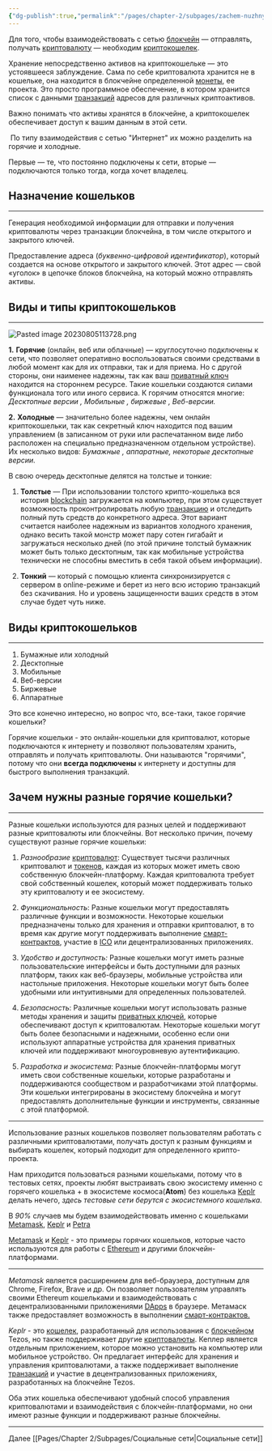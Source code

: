 ```yaml
---
{"dg-publish":true,"permalink":"/pages/chapter-2/subpages/zachem-nuzhny-raznye-koshelki/"}
---
```



Для того, чтобы взаимодействовать с сетью [блокчейн](https://hackmd.io/IzACXndyQ2mXFL98xANIZQ) — отправлять, получать [криптовалюту](https://hackmd.io/AU8FbBNKQYahoi0dj5-L-A) — необходим [криптокошелек](https://hackmd.io/JeJeh2O2QBqY86XgyvIMLw).

Хранение непосредственно активов на криптокошельке — это устоявшееся заблуждение. Сама по себе криптовалюта хранится не в кошельке, она находится в блокчейне определенной [монеты](https://hackmd.io/rLDNVD89Tsqd0YyHbVHgBw), ее проекта. Это просто программное обеспечение, в котором хранится список с данными [транзакций](https://hackmd.io/vUoz3rZyQn2h1HEGNsGm_Q) адресов для различных криптоактивов.

Важно понимать что активы хранятся в блокчейне, а криптокошелек обеспечивает доступ к вашим данным в этой сети.

 По типу взаимодействия с сетью "Интернет" их можно разделить на горячие и холодные.

Первые — те, что постоянно подключены к сети, вторые — подключаются только тогда, когда хочет владелец.

## Назначение кошельков
---
Генерация необходимой информации для отправки и получения криптовалюты через транзакции блокчейна, в том числе открытого и закрытого ключей.

Предоставление адреса (_буквенно-цифровой идентификатор_), который создается на основе открытого и закрытого ключей. Этот адрес — свой «уголок» в цепочке блоков блокчейна, на который можно отправлять активы.

## Виды и типы криптокошельков
---

![Pasted image 20230805113728.png]()

**1.** **Горячие** (онлайн, веб или облачные) — круглосуточно подключены к сети, что позволяет оперативно воспользоваться своими средствами в любой момент как для их отправки, так и для приема. Но с другой стороны, они наименее надежны, так как ваш [приватный ключ](https://hackmd.io/Uaz3VA3iT8CFaGoWQQcKuw) находится на стороннем ресурсе. Такие кошельки создаются силами функционала того или иного сервиса. К горячим относятся многие: _Десктопные версии , Мобильные , биржевые , Веб-версии._

**2.** **Холодные** — значительно более надежны, чем онлайн криптокошельки, так как секретный ключ находится под вашим управлением (в записанном от руки или распечатанном виде либо расположен на специально предназначенном отдельном устройстве). Их несколько видов: _Бумажные , аппаратные, некоторые десктопные версии._

В свою очередь десктопные делятся на толстые и тонкие:

1. **Толстые** — При использовании толстого крипто-кошелька вся история [blockchain](https://hackmd.io/IzACXndyQ2mXFL98xANIZQ) загружается на компьютер, при этом существует возможность проконтролировать любую [транзакцию](https://hackmd.io/vUoz3rZyQn2h1HEGNsGm_Q) и отследить полный путь средств до конкретного адреса. Этот вариант считается наиболее надежным из вариантов холодного хранения, однако весить такой монстр может пару сотен гигабайт и загружаться несколько дней (по этой причине толстый бумажник может быть только десктопным, так как мобильные устройства технически не способны вместить в себя такой объем информации).

2. **Тонкий** — который с помощью клиента синхронизируется с сервером в online-режиме и берет из него всю историю транзакций без скачивания. Но и уровень защищенности ваших средств в этом случае будет чуть ниже.

## Виды криптокошельков
---

1. Бумажные или холодный
2. Десктопные
3. Мобильные
4. Веб-версии
5. Биржевые
6. Аппаратные

Это все конечно интересно, но вопрос что, все-таки, такое горячие кошельки?

Горячие кошельки - это онлайн-кошельки для криптовалют, которые подключаются к интернету и позволяют пользователям хранить, отправлять и получать криптовалюты. Они называются "горячими", потому что они **всегда подключены** к интернету и доступны для быстрого выполнения транзакций.

## Зачем нужны разные горячие кошельки?
---
Разные кошельки используются для разных целей и поддерживают разные криптовалюты или блокчейны. Вот несколько причин, почему существуют разные горячие кошельки:

1. _Разнообразие_ [криптовалют](https://hackmd.io/AU8FbBNKQYahoi0dj5-L-A): Существует тысячи различных криптовалют и [токенов](https://hackmd.io/4QJ8XNawRIKHnEGuFRQgRg), каждая из которых может иметь свою собственную блокчейн-платформу. Каждая криптовалюта требует свой собственный кошелек, который может поддерживать только эту криптовалюту и ее экосистему.

2. _Функциональность_: Разные кошельки могут предоставлять различные функции и возможности. Некоторые кошельки предназначены только для хранения и отправки криптовалют, в то время как другие могут поддерживать выполнение [смарт-контрактов](https://hackmd.io/MvArMZvRQj2fP5zwruxypw), участие в [ICO](https://hackmd.io/wY8fl9mgTB2Af84GyVIfzQ) или децентрализованных приложениях.

3. _Удобство и доступность:_ Разные кошельки могут иметь разные пользовательские интерфейсы и быть доступными для разных платформ, таких как веб-браузеры, мобильные устройства или настольные приложения. Некоторые кошельки могут быть более удобными или интуитивными для определенных пользователей.

4. _Безопасность_: Различные кошельки могут использовать разные методы хранения и защиты [приватных ключей](https://hackmd.io/Uaz3VA3iT8CFaGoWQQcKuw), которые обеспечивают доступ к криптовалютам. Некоторые кошельки могут быть более безопасными и надежными, особенно если они используют аппаратные устройства для хранения приватных ключей или поддерживают многоуровневую аутентификацию.

5. _Разработка и экосистема_: Разные блокчейн-платформы могут иметь свои собственные кошельки, которые разработаны и поддерживаются сообществом и разработчиками этой платформы. Эти кошельки интегрированы в экосистему блокчейна и могут предоставлять дополнительные функции и инструменты, связанные с этой платформой.

---

Использование разных кошельков позволяет пользователям работать с различными криптовалютами, получать доступ к разным функциям и выбирать кошелек, который подходит для определенного крипто-проекта.

Нам приходится пользоваться разными кошельками, потому что в тестовых сетях, проекты любят выстраивать свою экосистему именно с горячего кошелька + в экосистеме космоса(**Atom**) без кошелька [Keplr](https://www.keplr.app) делать нечего, _здесь тестовые сети берутся с экосистемного кошелька._

В _90%_ случаев мы будем взаимодействовать именно с кошельками [Metamask](https://metamask.io), [Keplr](https://www.keplr.app) и [Petra](https://petra.app/%5D)

[Metamask](https://metamask.io) и [Keplr](https://www.keplr.app) - это примеры горячих кошельков, которые часто используются для работы с [Ethereum](https://hackmd.io/zJijoX7nS5iMLpFuSrN_Nw) и другими блокчейн-платформами.

---

_Metamask_ является расширением для веб-браузера, доступным для Chrome, Firefox, Brave и др. Он позволяет пользователям управлять своими Ethereum кошельками и взаимодействовать с децентрализованными приложениями [DApps](https://hackmd.io/JvmIynbLT02btdPXo4bZlw) в браузере. Метамаск также предоставляет возможность в выполнении [смарт-контрактов.](https://hackmd.io/MvArMZvRQj2fP5zwruxypw)

_Keplr_ - это [кошелек](https://hackmd.io/JeJeh2O2QBqY86XgyvIMLw), разработанный для использования с [блокчейном](https://hackmd.io/IzACXndyQ2mXFL98xANIZQ) Tezos, но также поддерживает другие [криптовалюты](https://hackmd.io/AU8FbBNKQYahoi0dj5-L-A). Кеплер является отдельным приложением, которое можно установить на компьютер или мобильное устройство. Он предлагает интерфейс для хранения и управления криптовалютами, а также поддерживает выполнение [транзакций](https://hackmd.io/vUoz3rZyQn2h1HEGNsGm_Q) и участие в децентрализованных приложениях, разработанных на блокчейне Tezos.

Оба этих кошелька обеспечивают удобный способ управления криптовалютами и взаимодействия с блокчейн-платформами, но они имеют разные функции и поддерживают разные блокчейны.

---

Далее [[Pages/Chapter 2/Subpages/Социальные сети\|Социальные сети]]